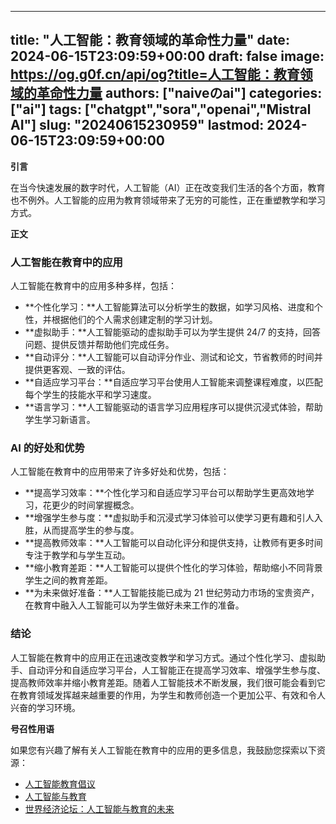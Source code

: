 
---
title: "人工智能：教育领域的革命性力量"
date: 2024-06-15T23:09:59+00:00
draft: false
image: https://og.g0f.cn/api/og?title=人工智能：教育领域的革命性力量
authors: ["naiveのai"]
categories: ["ai"]
tags: ["chatgpt","sora","openai","Mistral AI"]
slug: "20240615230959"
lastmod: 2024-06-15T23:09:59+00:00
---
**引言**

在当今快速发展的数字时代，人工智能（AI）正在改变我们生活的各个方面，教育也不例外。人工智能的应用为教育领域带来了无穷的可能性，正在重塑教学和学习方式。

**正文**

### 人工智能在教育中的应用

人工智能在教育中的应用多种多样，包括：

- **个性化学习：**人工智能算法可以分析学生的数据，如学习风格、进度和个性，并根据他们的个人需求创建定制的学习计划。
- **虚拟助手：**人工智能驱动的虚拟助手可以为学生提供 24/7 的支持，回答问题、提供反馈并帮助他们完成任务。
- **自动评分：**人工智能可以自动评分作业、测试和论文，节省教师的时间并提供更客观、一致的评估。
- **自适应学习平台：**自适应学习平台使用人工智能来调整课程难度，以匹配每个学生的技能水平和学习速度。
- **语言学习：**人工智能驱动的语言学习应用程序可以提供沉浸式体验，帮助学生学习新语言。

### AI 的好处和优势

人工智能在教育中的应用带来了许多好处和优势，包括：

- **提高学习效率：**个性化学习和自适应学习平台可以帮助学生更高效地学习，花更少的时间掌握概念。
- **增强学生参与度：**虚拟助手和沉浸式学习体验可以使学习更有趣和引人入胜，从而提高学生的参与度。
- **提高教师效率：**人工智能可以自动化评分和提供支持，让教师有更多时间专注于教学和与学生互动。
- **缩小教育差距：**人工智能可以提供个性化的学习体验，帮助缩小不同背景学生之间的教育差距。
- **为未来做好准备：**人工智能技能已成为 21 世纪劳动力市场的宝贵资产，在教育中融入人工智能可以为学生做好未来工作的准备。

### 结论

人工智能在教育中的应用正在迅速改变教学和学习方式。通过个性化学习、虚拟助手、自动评分和自适应学习平台，人工智能正在提高学习效率、增强学生参与度、提高教师效率并缩小教育差距。随着人工智能技术不断发展，我们很可能会看到它在教育领域发挥越来越重要的作用，为学生和教师创造一个更加公平、有效和令人兴奋的学习环境。

**号召性用语**

如果您有兴趣了解有关人工智能在教育中的应用的更多信息，我鼓励您探索以下资源：

- [人工智能教育倡议](https://aie.google/)
- [人工智能与教育](https://www.oecd.org/education/ceri/ai-and-education/)
- [世界经济论坛：人工智能与教育的未来](https://www.weforum.org/agenda/2021/06/the-future-of-ai-and-education/)